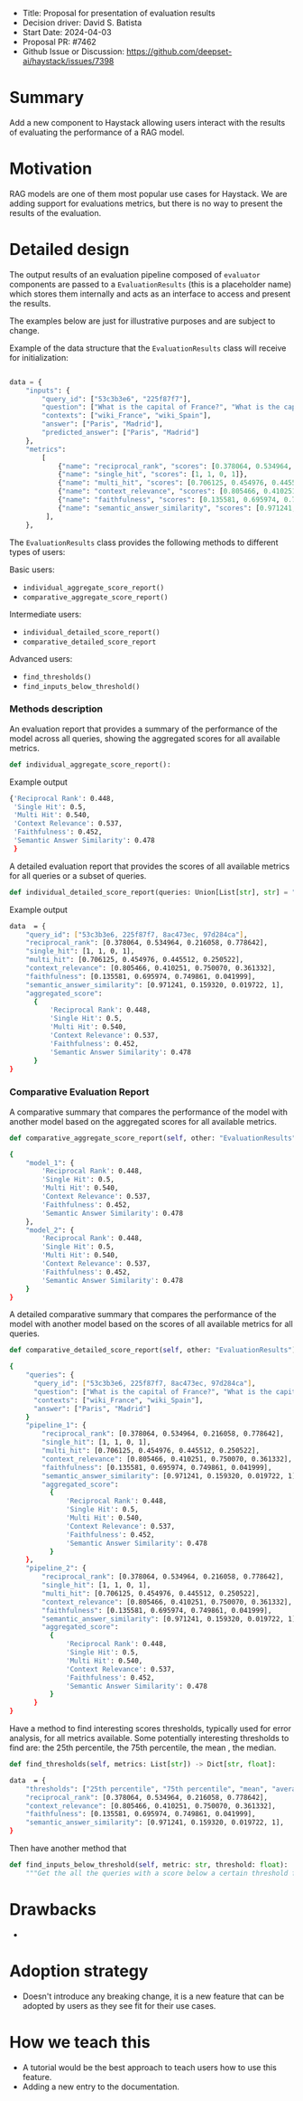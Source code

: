 - Title: Proposal for presentation of evaluation results
- Decision driver: David S. Batista
- Start Date: 2024-04-03
- Proposal PR: #7462
- Github Issue or Discussion: https://github.com/deepset-ai/haystack/issues/7398

# Summary

Add a new component to Haystack allowing users interact with the results of evaluating the performance of a RAG model.


# Motivation

RAG models are one of them most popular use cases for Haystack. We are adding support for evaluations metrics, but there is no way to present the results of the evaluation.


# Detailed design

The output results of an evaluation pipeline composed of `evaluator` components are passed to a `EvaluationResults`
(this is a placeholder name) which stores them internally and acts as an interface to access and present the results.

The examples below are just for illustrative purposes and are subject to change.

Example of the data structure that the `EvaluationResults` class will receive for initialization:

```python

data = {
    "inputs": {
        "query_id": ["53c3b3e6", "225f87f7"],
        "question": ["What is the capital of France?", "What is the capital of Spain?"],
        "contexts": ["wiki_France", "wiki_Spain"],
        "answer": ["Paris", "Madrid"],
        "predicted_answer": ["Paris", "Madrid"]
    },
    "metrics":
        [
            {"name": "reciprocal_rank", "scores": [0.378064, 0.534964, 0.216058, 0.778642]},
            {"name": "single_hit", "scores": [1, 1, 0, 1]},
            {"name": "multi_hit", "scores": [0.706125, 0.454976, 0.445512, 0.250522]},
            {"name": "context_relevance", "scores": [0.805466, 0.410251, 0.750070, 0.361332]},
            {"name": "faithfulness", "scores": [0.135581, 0.695974, 0.749861, 0.041999]},
            {"name": "semantic_answer_similarity", "scores": [0.971241, 0.159320, 0.019722, 1]}
         ],
    },

```

The `EvaluationResults` class provides the following methods to different types of users:

Basic users:
- `individual_aggregate_score_report()`
- `comparative_aggregate_score_report()`

Intermediate users:
- `individual_detailed_score_report()`
- `comparative_detailed_score_report`

Advanced users:
- `find_thresholds()`
- `find_inputs_below_threshold()`


### Methods description
An evaluation report that provides a summary of the performance of the model across all queries, showing the
aggregated scores for all available metrics.

```python
def individual_aggregate_score_report():
```

Example output

```bash
{'Reciprocal Rank': 0.448,
 'Single Hit': 0.5,
 'Multi Hit': 0.540,
 'Context Relevance': 0.537,
 'Faithfulness': 0.452,
 'Semantic Answer Similarity': 0.478
 }
 ```

A detailed evaluation report that provides the scores of all available metrics for all queries or a subset of queries.

```python
def individual_detailed_score_report(queries: Union[List[str], str] = "all"):
```

Example output

```bash
data  = {
    "query_id": ["53c3b3e6, 225f87f7, 8ac473ec, 97d284ca"],
    "reciprocal_rank": [0.378064, 0.534964, 0.216058, 0.778642],
    "single_hit": [1, 1, 0, 1],
    "multi_hit": [0.706125, 0.454976, 0.445512, 0.250522],
    "context_relevance": [0.805466, 0.410251, 0.750070, 0.361332],
    "faithfulness": [0.135581, 0.695974, 0.749861, 0.041999],
    "semantic_answer_similarity": [0.971241, 0.159320, 0.019722, 1],
    "aggregated_score":
      {
          'Reciprocal Rank': 0.448,
          'Single Hit': 0.5,
          'Multi Hit': 0.540,
          'Context Relevance': 0.537,
          'Faithfulness': 0.452,
          'Semantic Answer Similarity': 0.478
      }
}
```

### Comparative Evaluation Report

A comparative summary that compares the performance of the model with another model based on the aggregated scores
for all available metrics.

```python
def comparative_aggregate_score_report(self, other: "EvaluationResults"):
```

```bash
{
    "model_1": {
        'Reciprocal Rank': 0.448,
        'Single Hit': 0.5,
        'Multi Hit': 0.540,
        'Context Relevance': 0.537,
        'Faithfulness': 0.452,
        'Semantic Answer Similarity': 0.478
    },
    "model_2": {
        'Reciprocal Rank': 0.448,
        'Single Hit': 0.5,
        'Multi Hit': 0.540,
        'Context Relevance': 0.537,
        'Faithfulness': 0.452,
        'Semantic Answer Similarity': 0.478
    }
}

```

A detailed comparative summary that compares the performance of the model with another model based on the scores of all
available metrics for all queries.


```python
def comparative_detailed_score_report(self, other: "EvaluationResults"):
```

```bash
{
    "queries": {
      "query_id": ["53c3b3e6, 225f87f7, 8ac473ec, 97d284ca"],
      "question": ["What is the capital of France?", "What is the capital of Spain?"],
      "contexts": ["wiki_France", "wiki_Spain"],
      "answer": ["Paris", "Madrid"]  
    }
    "pipeline_1": {  
        "reciprocal_rank": [0.378064, 0.534964, 0.216058, 0.778642],
        "single_hit": [1, 1, 0, 1],
        "multi_hit": [0.706125, 0.454976, 0.445512, 0.250522],
        "context_relevance": [0.805466, 0.410251, 0.750070, 0.361332],
        "faithfulness": [0.135581, 0.695974, 0.749861, 0.041999],
        "semantic_answer_similarity": [0.971241, 0.159320, 0.019722, 1],
        "aggregated_score":
          {
              'Reciprocal Rank': 0.448,
              'Single Hit': 0.5,
              'Multi Hit': 0.540,
              'Context Relevance': 0.537,
              'Faithfulness': 0.452,
              'Semantic Answer Similarity': 0.478
          }
    },
    "pipeline_2": {
        "reciprocal_rank": [0.378064, 0.534964, 0.216058, 0.778642],
        "single_hit": [1, 1, 0, 1],
        "multi_hit": [0.706125, 0.454976, 0.445512, 0.250522],
        "context_relevance": [0.805466, 0.410251, 0.750070, 0.361332],
        "faithfulness": [0.135581, 0.695974, 0.749861, 0.041999],
        "semantic_answer_similarity": [0.971241, 0.159320, 0.019722, 1],
        "aggregated_score":
          {
              'Reciprocal Rank': 0.448,
              'Single Hit': 0.5,
              'Multi Hit': 0.540,
              'Context Relevance': 0.537,
              'Faithfulness': 0.452,
              'Semantic Answer Similarity': 0.478
          }
      }
}
```

Have a method to find interesting scores thresholds, typically used for error analysis, for all metrics available.
Some potentially interesting thresholds to find are: the 25th percentile, the 75th percentile, the mean , the median.

```python
def find_thresholds(self, metrics: List[str]) -> Dict[str, float]:
```

```bash
data  = {
    "thresholds": ["25th percentile", "75th percentile", "mean", "average"],
    "reciprocal_rank": [0.378064, 0.534964, 0.216058, 0.778642],
    "context_relevance": [0.805466, 0.410251, 0.750070, 0.361332],
    "faithfulness": [0.135581, 0.695974, 0.749861, 0.041999],
    "semantic_answer_similarity": [0.971241, 0.159320, 0.019722, 1],
}
````

Then have another method that  

```python
def find_inputs_below_threshold(self, metric: str, threshold: float):
    """Get the all the queries with a score below a certain threshold for a given metric"""  
```

# Drawbacks

-  

# Adoption strategy

- Doesn't introduce any breaking change, it is a new feature that can be adopted by users as they see fit for their use cases.

# How we teach this

- A tutorial would be the best approach to teach users how to use this feature.
- Adding a new entry to the documentation.
